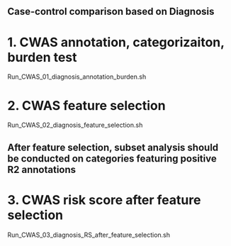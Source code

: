 ## Case-control comparison based on Diagnosis

# 1. CWAS annotation, categorizaiton, burden test
Run_CWAS_01_diagnosis_annotation_burden.sh

# 2. CWAS feature selection
Run_CWAS_02_diagnosis_feature_selection.sh

## After feature selection, subset analysis should be conducted on categories featuring positive R2 annotations

# 3. CWAS risk score after feature selection
Run_CWAS_03_diagnosis_RS_after_feature_selection.sh

